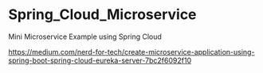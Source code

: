 # Spring_Cloud_Microservice
Mini Microservice Example using Spring Cloud

https://medium.com/nerd-for-tech/create-microservice-application-using-spring-boot-spring-cloud-eureka-server-7bc2f6092f10

